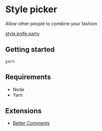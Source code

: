 # Style picker

Allow other people to combine your fashion

[style.knife.party](https://style.knife.party/)

## Getting started

`yarn`

## Requirements

- Node
- Yarn

## Extensions

- [Better Comments](https://marketplace.visualstudio.com/items?itemName=aaron-bond.better-comments)
